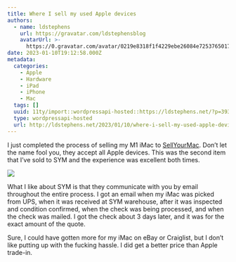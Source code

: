 ```yaml
---
title: Where I sell my used Apple devices
authors:
  - name: ldstephens
    url: https://gravatar.com/ldstephensblog
    avatarUrl: >-
      https://0.gravatar.com/avatar/0219e8318f1f4229ebe26084e7253765017f43ca0c631be37dc6d0b8ad6e40a4?s=96&d=identicon&r=G
date: 2023-01-10T19:12:58.000Z
metadata:
  categories:
    - Apple
    - Hardware
    - iPad
    - iPhone
    - Mac
  tags: []
  uuid: 11ty/import::wordpressapi-hosted::https://ldstephens.net/?p=3937
  type: wordpressapi-hosted
  url: http://ldstephens.net/2023/01/10/where-i-sell-my-used-apple-devices/
---
```

I just completed the process of selling my M1 iMac to [SellYourMac](https://www.sellyourmac.com/). Don’t let the name fool you, they accept all Apple devices. This was the second item that I’ve sold to SYM and the experience was excellent both times.

![](assets/draggedimage-0e0UncGtBcHa.png)

What I like about SYM is that they communicate with you by email throughout the entire process. I got an email when my iMac was picked from UPS, when it was received at SYM warehouse, after it was inspected and condition confirmed, when the check was being processed, and when the check was mailed. I got the check about 3 days later, and it was for the exact amount of the quote.

Sure, I could have gotten more for my iMac on eBay or Craiglist, but I don’t like putting up with the fucking hassle. I did get a better price than Apple trade-in.